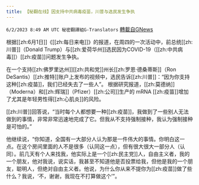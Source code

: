 ```yaml
---
title: 【秘翻在线】因支持中共病毒疫苗，川普与选民发生争执
---
```

`6/2/2023 8:49 AM UTC 秘密翻譯組G-Translators` [轉載自GNews](https://gnews.org/articles/1351667)

根据[[zh:6月1日]]《[[zh:每日来电]]》的报道，在周四的一次活动中，前总统[[zh:川普]]（Donald Trump）与[[zh:爱荷华州]]选民因为COVID-19（[[zh:中共病毒]]）[[zh:疫苗]]问题发生争执。

在一个支持[[zh:佛罗里达州]][[zh:共和党]]州长[[zh:罗恩·德桑蒂斯]]（Ron DeSantis）[[zh:推特]]账户上发布的视频中，选民告诉[[zh:川普]]：“因为你支持这种[[zh:疫苗]]，我们已经失去了一些人”。 根据研究报道，[[zh:莫德纳]]（Moderna）和[[zh:辉瑞]]（Pfizer）[[zh:公司]]生产的 mRNA [[zh:疫苗]]增加了尤其是年轻男性得[[zh:心肌炎]]的风险。

[[zh:川普]]回答说，“当时每个人都想要一种[[zh:疫苗]]，我做到了一些别人无法做到的事情，非常非常迅速地完成了它。但我从不支持强制接种，我认为强制接种是可怕的。”

他继续说，“你知道，全国有一大部分人认为那是一件伟大的事情。你明白这一点。在这个房间里面的人不是很多（认同这一点），但有很大很大一部分人（认同）。前几天有个人来找我，他实际上是一个[[zh:民主党]]人，自由主义者，我的一个朋友，他对我说，说实话，我甚至不知道他是否投票给我，但他是我的一个朋友，聪明人，但绝对自由主义者。他说，为什么你从来不提你为[[zh:疫苗]]做了些什么？我说，‘不，谢谢，我现在不打算做这个’”。
